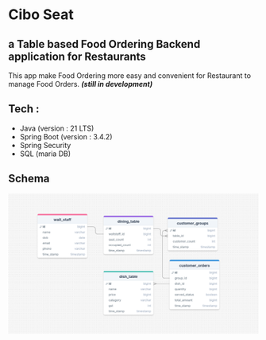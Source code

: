 # Cibo Seat

##  a Table based Food Ordering Backend application for Restaurants  
This app make Food Ordering more easy and convenient for Restaurant to manage Food Orders.
_**(still in development)**_
## Tech  :
- Java (version : 21 LTS)
- Spring Boot (version : 3.4.2)
- Spring Security
- SQL (maria DB)

## Schema

![Schema_img](/schema/schema_img.png)
